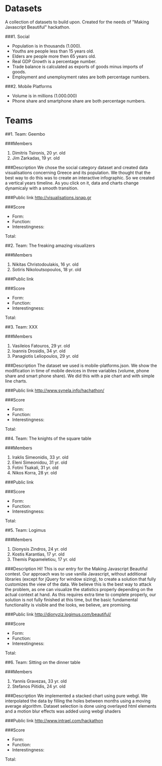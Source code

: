 # Datasets

A collection of datasets to build upon. Created for the needs of "Making Javascript Beautiful" hackathon.

###1. Social

* Population is in thousands (1.000).
* Youths are people less than 15 years old.
* Elders are people more then 65 years old.
* Real GDP Growth is a percentage number.
* Trade balance is calculated as exports of goods minus imports of goods.
* Employment and unemployment rates are both percentage numbers.

###2. Mobile Platforms

* Volume is in millions (1.000.000)
* Phone share and smartphone share are both percentage numbers.

# Teams

##1. Team: Geembo

###Members
1. Dimitris Tsironis, 20 yr. old
2. Jim Zarkadas, 19 yr. old

###Description
We chose the social category dataset and created data visualisations concerning Greece and its population. We thought that the best way to do this was to create an interactive infographic. 
So we created a vertical years timeline. As you click on it, data and charts change dynamicaly with a smooth transition.

###Public link
http://visualisations.isnap.gr

###Score
* Form:
* Function:
* Interestingness: 

Total:

##2. Team: The freaking amazing visualizers

###Members
1. Nikitas Christodoulakis, 16 yr. old
2. Sotiris Nikoloutsopoulos, 18 yr. old

###Public link

###Score
* Form:
* Function:
* Interestingness: 

Total:

##3. Team: XXX

###Members
1. Vasileios Fatouros, 29 yr. old
2. Ioannis Drosidis, 34 yr. old
3. Panagiotis Leliopoulos, 29 yr. old

###Description
The dataset we used is mobile-platforms.json.
We show the modification in time of mobile devices in three variables (volume, phone share and smart phone share). 
We did this with a pie chart and with simple line charts.

###Public link
http://www.synela.info/hachathon/

###Score
* Form:
* Function:
* Interestingness: 

Total:

##4. Team: The knights of the square table

###Members
1. Iraklis Simeonidis, 33 yr. old
2. Eleni Simeonidou, 31 yr. old
3. Fotini Tsakali, 31 yr. old
4. Nikos Korra, 28 yr. old

###Public link

###Score
* Form:
* Function:
* Interestingness: 

Total:

##5. Team: Logimus

###Members
1. Dionysis Zindros, 24 yr. old
2. Kostis Karantias, 17 yr. old
3. Themis Papameletiou, 17 yr. old

###Description
Hi!
This is our entry for the Making Javascript Beautiful contest. Our approach was to use vanilla Javascript, without additional libraries (except for jQuery for window sizing), to create a solution that fully customizes the view of the data. We believe this is the best way to attack the problem, as one can visualize the statistics properly depending on the actual context at hand.
As this requires extra time to complete properly, our solution is not fully finished at this time, but the basic fundamental functionality is visible and the looks, we believe, are promising.

###Public link
http://dionyziz.logimus.com/beautiful/

###Score
* Form:
* Function:
* Interestingness: 

Total:

##6. Team: Sitting on the dinner table

###Members
1. Yannis Gravezas, 33 yr. old
2. Stefanos Piitidis, 24 yr. old

###Description
We implemented a stacked chart using pure webgl. We interpolated the data by filling the holes between months using a moving average algorithm. Dataset selection is done using overlayed html elements and a motion blur effects was added using webgl shaders

###Public link
http://www.intrael.com/hackathon

###Score
* Form:
* Function:
* Interestingness: 

Total: